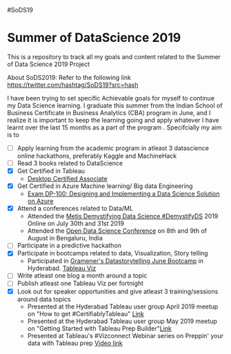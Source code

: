 #SoDS19
# Summer of DataScience 2019

This is a repository to track all my goals and content related to the Summer of Data Science 2019 Project

About SoDS2019: Refer to the following link https://twitter.com/hashtag/SoDS19?src=hash

I have been trying to set specific Achievable goals for myself to continue my Data Science learning. I graduate this summer from the Indian School of Business Certificate in Business Analytics (CBA) program in June, and I realize it is important to keep the learning going and apply whatever I have learnt over the last 15 months as a part of the program . Specifcially my aim is to

- [ ] Apply learning from the academic program in atleast 3 datascience online hackathons, preferably Kaggle and MachineHack
- [ ] Read 3 books related to DataScience
- [x] Get Certified in Tableau
   -  [Desktop Certified Associate](https://www.tableau.com/learn/certification/desktop-certified-associate)
- [x] Get Certified in Azure Machine learning/ Big data Engineering
   -  [Exam DP-100: Designing and Implementing a Data Science Solution on Azure](https://www.microsoft.com/en-us/learning/exam-dp-100.aspx)
- [x] Attend a conferences related to Data/ML
   -  Attended the [Metis Demystifying Data Science ](https://www.thisismetis.com/demystifying-data-science) [#DemystifyDS](https://twitter.com/hashtag/demystifyds) 2019 Online on July 30th and 31st 2019
   -  Attended the [Open Data Science Conference](https://india.odsc.com/) on 8th and 9th of August in Bengaluru, India
- [ ] Participate in a predictive hackathon
- [x] Participate in bootcamps related to data, Visualization, Story telling
   - Participated in [Gramener's Datastorytelling June Bootcamp](https://gramener.com/hackathon/) in Hyderabad. [Tableau Viz](https://public.tableau.com/profile/snehith.allamraju#!/vizhome/DelhiBusTransitAnalysis/DelhiBusTransitAnalysis)
- [ ] Write atleast one blog a month around a topic
- [ ] Publish atleast one Tableau Viz per fortnight
- [x] Look out for speaker opportunities and give atleast 3 training/sessions around data topics
   - Presented at the Hyderabad Tableau user group April 2019 meetup on "How to get #CertifiablyTableau" [Link](https://community.tableau.com/docs/DOC-22991?ru=127813&sr=stream)
   - Presented at the Hyderabad Tableau user group May 2019 meetup on "Getting Started with Tableau Prep Builder"[Link](https://community.tableau.com/docs/DOC-22820?ru=127813&sr=stream)
   - Presented at Tableau's #Vizconnect Webinar series on Preppin' your data with Tableau prep [Video link](https://youtu.be/br2btzWjgDo?t=1639)
